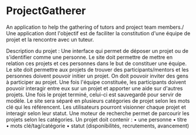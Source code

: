 ProjectGatherer
===============

An application to help the gathering of tutors and project team members./ Une application dont l'objectif est de faciliter la constitution d'une équipe de projet et la rencontre avec un tuteur.

Description du projet  : 
Une interface qui permet de déposer un projet ou de s'identifier comme une personne. 
Le site doit permettre de mettre en relation ces projets et ces personnes dans le but de constituer une équipe.
Le site doit permettre aux projets de trouver des participants/mentors et les personnes doivent pouvoir initier un projet. On doit pouvoir inviter des gens à participer au projet. 
Une fois l'équipe constituée, les participants doivent pouvoir interagir entre eux sur un projet et apporter une aide sur d'autres projets. 
Une fois le projet terminé, celui-ci est sauvegardé pour servir de modèle.
Le site sera séparé en plusieurs catégories de projet selon les mots clé qui les référencent.
Les utilisateurs pourront visionner chaque projet et interagir selon leur statut.
Une moteur de recherche permet de parcourir les projets selon les catégories.
Un projet doit contenir :
• une personne 
• titre
• mots clé/tag/catégorie
• statut (disponibilités, recrutements, avancement)
